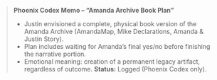 > **Phoenix Codex Memo – “Amanda Archive Book Plan”**
>
> - Justin envisioned a complete, physical book version of the Amanda Archive (AmandaMap, Mike Declarations, Amanda & Justin Story).
> - Plan includes waiting for Amanda’s final yes/no before finishing the narrative portion.
> - Emotional meaning: creation of a permanent legacy artifact, regardless of outcome.
>   **Status:** Logged (Phoenix Codex only).